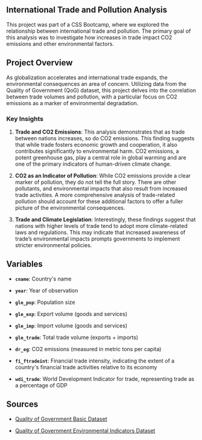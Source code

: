## International Trade and Pollution Analysis

This project was part of a CSS Bootcamp, where we explored the relationship between international trade and pollution. The primary goal of this analysis was to investigate how increases in trade impact CO2 emissions and other environmental factors.

## Project Overview

As globalization accelerates and international trade expands, the environmental consequences an area of concern. Utilizing data from the Quality of Government (QoG) dataset, this project delves into the correlation between trade volumes and pollution, with a particular focus on CO2 emissions as a marker of environmental degradation.

### Key Insights

1.  **Trade and CO2 Emissions**: This analysis demonstrates that as trade between nations increases, so do CO2 emissions. This finding suggests that while trade fosters economic growth and cooperation, it also contributes significantly to environmental harm. CO2 emissions, a potent greenhouse gas, play a central role in global warming and are one of the primary indicators of human-driven climate change.

2.  **CO2 as an Indicator of Pollution**: While CO2 emissions provide a clear marker of pollution, they do not tell the full story. There are other pollutants, and environmental impacts that also result from increased trade activities. A more comprehensive analysis of trade-related pollution should account for these additional factors to offer a fuller picture of the environmental consequences.

3.  **Trade and Climate Legislation**: Interestingly, these findings suggest that nations with higher levels of trade tend to adopt more climate-related laws and regulations. This may indicate that increased awareness of trade’s environmental impacts prompts governments to implement stricter environmental policies.

## Variables

-   **`cname`**: Country's name

-   **`year`**: Year of observation

-   **`gle_pop`**: Population size

-   **`gle_exp`**: Export volume (goods and services)

-   **`gle_imp`**: Import volume (goods and services)

-   **`gle_trade`**: Total trade volume (exports + imports)

-   **`dr_eg`**: CO2 emissions (measured in metric tons per capita)

-   **`fi_ftradeint`**: Financial trade intensity, indicating the extent of a country's financial trade activities relative to its economy

-   **`wdi_trade`**: World Development Indicator for trade, representing trade as a percentage of GDP

## Sources

-   [Quality of Government Basic Dataset](https://www.gu.se/en/quality-government/qog-data/data-downloads/basic-dataset)

-   [Quality of Government Environmental Indicators Dataset](https://www.gu.se/en/quality-government/qog-data/data-downloads/environmental-indicators-dataset)
